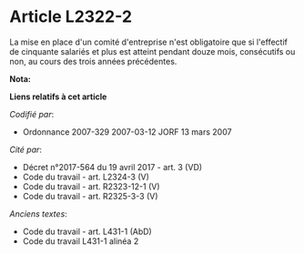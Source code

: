 # Article L2322-2

La mise en place d'un comité d'entreprise n'est obligatoire que si l'effectif de cinquante salariés et plus est atteint
pendant douze mois, consécutifs ou non, au cours des trois années précédentes.

**Nota:**



**Liens relatifs à cet article**

_Codifié par_:

  - Ordonnance 2007-329 2007-03-12 JORF 13 mars 2007

_Cité par_:

  - Décret n°2017-564 du 19 avril 2017 - art. 3 (VD)
  - Code du travail - art. L2324-3 (V)
  - Code du travail - art. R2323-12-1 (V)
  - Code du travail - art. R2325-3-3 (V)

_Anciens textes_:

  - Code du travail - art. L431-1 (AbD)
  - Code du travail L431-1 alinéa 2
